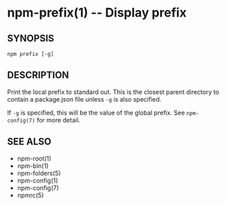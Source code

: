 npm-prefix(1) -- Display prefix
===============================


















<extoc></extoc>

## SYNOPSIS

    npm prefix [-g]

## DESCRIPTION

Print the local prefix to standard out. This is the closest parent directory
to contain a package.json file unless `-g` is also specified.

If `-g` is specified, this will be the value of the global prefix. See
`npm-config(7)` for more detail.

## SEE ALSO

* npm-root(1)
* npm-bin(1)
* npm-folders(5)
* npm-config(1)
* npm-config(7)
* npmrc(5)

